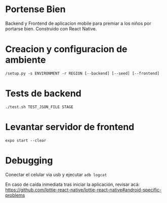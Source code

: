 # Portense Bien

Backend y Frontend de aplicacion mobile para premiar a los niños por portarse bien. Construido con React Native.

# Creacion y configuracion de ambiente

```
/setup.py -s ENVIRONMENT -r REGION [--backend] [--seed] [--frontend]
```

# Tests de backend

```
./test.sh TEST_JSON_FILE STAGE
```

# Levantar servidor de frontend

```
expo start --clear
```

# Debugging

Conectar el celular via usb y ejecutar `adb logcat`

En caso de caída inmediata tras iniciar la aplicación, revisar acá: https://github.com/lottie-react-native/lottie-react-native#android-specific-problems
